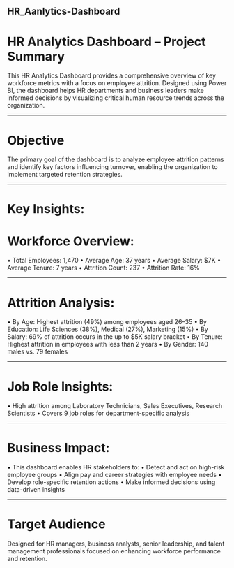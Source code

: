 ## HR_Aanlytics-Dashboard

# HR Analytics Dashboard – Project Summary
This HR Analytics Dashboard provides a comprehensive overview of key workforce metrics with a focus on employee attrition. Designed using Power BI, the dashboard helps HR departments and business leaders make informed decisions by visualizing critical human resource trends across the organization.
___________________________________________________________________________________________________________________________________________________________________

# Objective
The primary goal of the dashboard is to analyze employee attrition patterns and identify key factors influencing turnover, enabling the organization to implement targeted retention strategies.

___________________________________________________________________________________________________________________________________________________________________

# Key Insights:
  # Workforce Overview:
•	Total Employees: 1,470
•	Average Age: 37 years
•	Average Salary: $7K
•	Average Tenure: 7 years
•	Attrition Count: 237
•	Attrition Rate: 16%
___________________________________________________________________________________________________________________________________________________________________

# Attrition Analysis:
•	By Age: Highest attrition (49%) among employees aged 26–35
•	By Education: Life Sciences (38%), Medical (27%), Marketing (15%)
•	By Salary: 69% of attrition occurs in the up to $5K salary bracket
•	By Tenure: Highest attrition in employees with less than 2 years
•	By Gender: 140 males vs. 79 females
___________________________________________________________________________________________________________________________________________________________________

# Job Role Insights:
•	High attrition among Laboratory Technicians, Sales Executives, Research Scientists
•	Covers 9 job roles for department-specific analysis
___________________________________________________________________________________________________________________________________________________________________

# Business Impact:
•	This dashboard enables HR stakeholders to:
•	Detect and act on high-risk employee groups
•	Align pay and career strategies with employee needs
•	Develop role-specific retention actions
•	Make informed decisions using data-driven insights
___________________________________________________________________________________________________________________________________________________________________
# Target Audience
Designed for HR managers, business analysts, senior leadership, and talent management professionals focused on enhancing workforce performance and retention.


